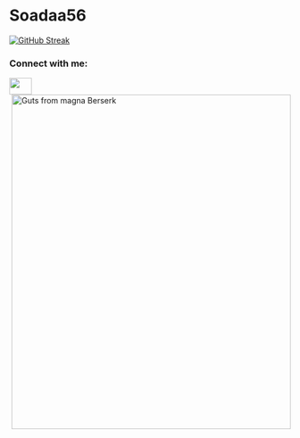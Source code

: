 # Soadaa56

[![GitHub Streak](https://github-readme-streak-stats.herokuapp.com/?user=Soadaa56)](https://git.io/streak-stats)

<h3 align="left">Connect with me:</h3>
<p align="left">
<a href="https://twitter.com/Soadaa56" target="blank"><img align="center" src="https://cdn.jsdelivr.net/npm/simple-icons@3.0.1/icons/twitter.svg" alt="" height="30" width="40" /></a>

  
<img src= "https://i.scdn.co/image/ab67616d0000b27363fa6bdb8915b369c02f52d0" alt="Guts from magna Berserk" width = '500' height = '600' img align = "right">
